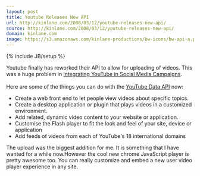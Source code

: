 ```yaml
---
layout: post
title: Youtube Releases New API
url: http://kinlane.com/2008/03/12/youtube-releases-new-api/
source: http://kinlane.com/2008/03/12/youtube-releases-new-api/
domain: kinlane.com
image: https://s3.amazonaws.com/kinlane-productions/bw-icons/bw-api-a.png
---
```

{% include JB/setup %}

<p>
     Youtube finally has reworked their API to allow for uploading of videos. This was a huge problem in <a href="http://www.socialmediasquad.com/">integrating YouTube in Social Media Campaigns</a>.
     <br />
     <br />
     Here are some of the things you can do with the <a href="http://code.google.com/apis/youtube/overview.html">YouTube Data API</a> now:
     <br />
</p>
<ul class="mainlist">
     <li>Create a web front end to let people view videos about specific topics.
     </li>
     <li>Create a desktop application or plugin that plays videos in a customized environment.
     </li>
     <li>Add related, dynamic video content to your website or application.
     </li>
     <li>Customise the Flash player to fit the look and feel of your site, device or application
     </li>
     <li>Add feeds of videos from each of YouTube's 18 international domains
     </li>
</ul>
<p>
     The upload was the biggest addition for me. It is something that I have wanted for a while now.However the cool new chrome JavaScript player is pretty awesome too. You can really customize and embed a new user video player experience in any site.
</p>
